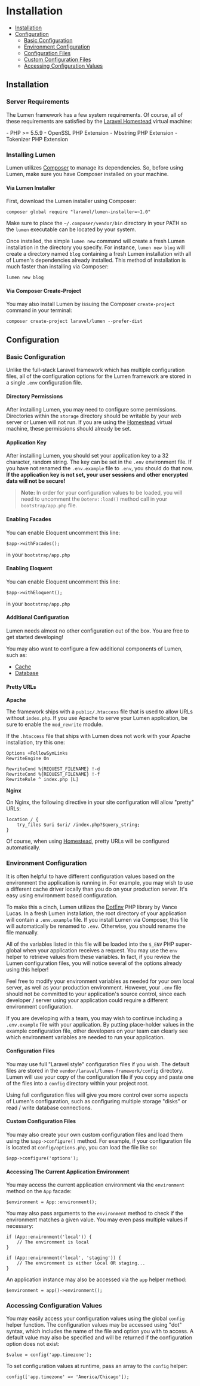 # Installation

- [Installation](#installation)
- [Configuration](#configuration)
	- [Basic Configuration](#basic-configuration)
	- [Environment Configuration](#environment-configuration)
	- [Configuration Files](#configuration-files)
	- [Custom Configuration Files](#custom-configuration-files)
	- [Accessing Configuration Values](#accessing-configuration-values)

<a name="installation"></a>
## Installation

### Server Requirements

The Lumen framework has a few system requirements. Of course, all of these requirements are satisfied by the [Laravel Homestead](http://laravel.com/docs/homestead) virtual machine:

<div class="content-list" markdown="1">
- PHP >= 5.5.9
- OpenSSL PHP Extension
- Mbstring PHP Extension
- Tokenizer PHP Extension
</div>

<a name="install-lumen"></a>
### Installing Lumen

Lumen utilizes [Composer](http://getcomposer.org) to manage its dependencies. So, before using Lumen, make sure you have Composer installed on your machine.

#### Via Lumen Installer

First, download the Lumen installer using Composer:

	composer global require "laravel/lumen-installer=~1.0"

Make sure to place the `~/.composer/vendor/bin` directory in your PATH so the `lumen` executable can be located by your system.

Once installed, the simple `lumen new` command will create a fresh Lumen installation in the directory you specify. For instance, `lumen new blog` will create a directory named `blog` containing a fresh Lumen installation with all of Lumen's dependencies already installed. This method of installation is much faster than installing via Composer:

	lumen new blog

#### Via Composer Create-Project

You may also install Lumen by issuing the Composer `create-project` command in your terminal:

	composer create-project laravel/lumen --prefer-dist

<a name="configuration"></a>
## Configuration

<a name="basic-configuration"></a>
### Basic Configuration

Unlike the full-stack Laravel framework which has multiple configuration files, all of the configuration options for the Lumen framework are stored in a single `.env` configuration file.

#### Directory Permissions

After installing Lumen, you may need to configure some permissions. Directories within the `storage` directory should be writable by your web server or Lumen will not run. If you are using the [Homestead](/docs/{{version}}/{{version}}/homestead) virtual machine, these permissions should already be set.

#### Application Key

After installing Lumen, you should set your application key to a 32 character, random string. The key can be set in the `.env` environment file. If you have not renamed the `.env.example` file to `.env`, you should do that now. **If the application key is not set, your user sessions and other encrypted data will not be secure!**

> **Note:** In order for your configuration values to be loaded, you will need to uncomment the `Dotenv::load()` method call in your `bootstrap/app.php` file.

#### Enabling Facades
You can enable Eloquent uncomment this line:

	$app->withFacades();
	
in your `bootstrap/app.php`

#### Enabling Eloquent
You can enable Eloquent uncomment this line:

	$app->withEloquent();
	
in your `bootstrap/app.php`

	
#### Additional Configuration

Lumen needs almost no other configuration out of the box. You are free to get started developing!

You may also want to configure a few additional components of Lumen, such as:

- [Cache](/docs/{{version}}/cache#configuration)
- [Database](/docs/{{version}}/database#configuration)

<a name="pretty-urls"></a>
#### Pretty URLs

**Apache**

The framework ships with a `public/.htaccess` file that is used to allow URLs without `index.php`. If you use Apache to serve your Lumen application, be sure to enable the `mod_rewrite` module.

If the `.htaccess` file that ships with Lumen does not work with your Apache installation, try this one:

	Options +FollowSymLinks
	RewriteEngine On

	RewriteCond %{REQUEST_FILENAME} !-d
	RewriteCond %{REQUEST_FILENAME} !-f
	RewriteRule ^ index.php [L]

**Nginx**

On Nginx, the following directive in your site configuration will allow "pretty" URLs:

	location / {
		try_files $uri $uri/ /index.php?$query_string;
	}

Of course, when using [Homestead](http://laravel.com/docs/homestead), pretty URLs will be configured automatically.

<a name="environment-configuration"></a>
### Environment Configuration

It is often helpful to have different configuration values based on the environment the application is running in. For example, you may wish to use a different cache driver locally than you do on your production server. It's easy using environment based configuration.

To make this a cinch, Lumen utilizes the [DotEnv](https://github.com/vlucas/phpdotenv) PHP library by Vance Lucas. In a fresh Lumen installation, the root directory of your application will contain a `.env.example` file. If you install Lumen via Composer, this file will automatically be renamed to `.env`. Otherwise, you should rename the file manually.

All of the variables listed in this file will be loaded into the `$_ENV` PHP super-global when your application receives a request. You may use the `env` helper to retrieve values from these variables. In fact, if you review the Lumen configuration files, you will notice several of the options already using this helper!

Feel free to modify your environment variables as needed for your own local server, as well as your production environment. However, your `.env` file should not be committed to your application's source control, since each developer / server using your application could require a different environment configuration.

If you are developing with a team, you may wish to continue including a `.env.example` file with your application. By putting place-holder values in the example configuration file, other developers on your team can clearly see which environment variables are needed to run your application.

<a name="configuration-files"></a>
#### Configuration Files

You may use full "Laravel style" configuration files if you wish. The default files are stored in the `vendor/laravel/lumen-framework/config` directory. Lumen will use your copy of the configuration file if you copy and paste one of the files into a `config` directory within your project root.

Using full configuration files will give you more control over some aspects of Lumen's configuration, such as configuring multiple storage "disks" or read / write database connections.

<a name="custom-configuration-files"></a>
#### Custom Configuration Files

You may also create your own custom configuration files and load them using the `$app->configure()` method. For example, if your configuration file is located at `config/options.php`, you can load the file like so:

	$app->configure('options');

#### Accessing The Current Application Environment

You may access the current application environment via the `environment` method on the `App` facade:

	$environment = App::environment();

You may also pass arguments to the `environment` method to check if the environment matches a given value. You may even pass multiple values if necessary:

	if (App::environment('local')) {
		// The environment is local
	}

	if (App::environment('local', 'staging')) {
		// The environment is either local OR staging...
	}

An application instance may also be accessed via the `app` helper method:

	$environment = app()->environment();

<a name="accessing-configuration-values"></a>
### Accessing Configuration Values

You may easily access your configuration values using the global `config` helper function. The configuration values may be accessed using "dot" syntax, which includes the name of the file and option you with to access. A default value may also be specified and will be returned if the configuration option does not exist:

	$value = config('app.timezone');

To set configuration values at runtime, pass an array to the `config` helper:

	config(['app.timezone' => 'America/Chicago']);
